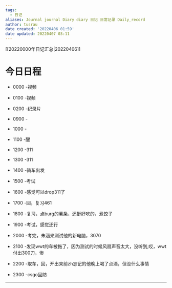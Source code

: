 ```yaml
---
tags:
  - 日记
aliases: Journal journal Diary diary 日记 日常记录 Daily_record
author: tusrau
date created: '20220406 01:59'
date updated: 20220407 03:11
---
```


[[20220000年日记汇总|20220406]]

# 今日日程

- 0000 -视频
- 0100 -视频
- 0200 -纪录片

- 0900 -
- 1000 -
- 1100 -醒
- 1200 -311
- 1300 -311
- 1400 -骑车出发
- 1500 -考试
- 1600 -感觉可以drop311了
- 1700 -回，复习461
- 1800 -复习，点burg的薯条，还挺好吃的，煮饺子

- 1900 -考试，感觉还行
- 2000 -考完，朱涵来测试他的新电脑，3070
- 2100 -发现wwt的车被拖了，因为测试的时候风扇声音太大，没听到,哎，wwt付出300刀，惨
- 2200 -取车，回，开出来前zh忘记的他晚上喝了点酒，但没什么事情
- 2300 -csgo回防

---

